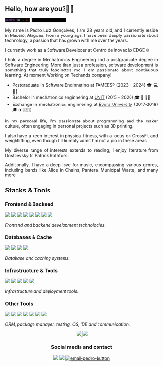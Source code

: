 <div align="left">

  <!-- <li> 🌱 At moment i am learning Python! </li> -->
<h2>   Hello, how are you?👋🤙 </h2>

<img width=40% src="./imgs/gifs/cataboutme-txt.gif">
<div align="justify">
    <p>
  My name is Pedro Luiz Gonçalves, I am 28 years old, and I currently reside in Maceió, Alagoas. 
  From a young age, I have been deeply passionate about technology, a passion that has grown with me over the years.

  I currently work as a Software Developer at <a href="https://www.edge.ufal.br" target="_blank" rel="noopener noreferrer">Centro de Inovação EDGE</a> 🌐
  
  <!-- I currently work as a Software Developer at Techands, specializing in backend development with Node.js and Nest.js, and frontend development with React.js. -->
  
  I hold a degree in Mechatronics Engineering and a postgraduate degree in Software Engineering. More than just a profession, software development is something that truly fascinates me. I am passionate about continuous learning.
  <span>At moment Working on Techands company!</span>
  </p>
  <ul>
    <li>Postgraduate in Software Enginnering at <a href="https://faculdademetropolitana.edu.br/" target="_blank" rel="noopener noreferrer">FAMEESP</a> (2023 - 2024) 🎓 💻 👨‍💻</li> 
    <li>Bachelor in mechatronics enginnering at <a href="https://www.unit.br" target="_blank" rel="noopener noreferrer">UNIT</a> (2015 - 2020) 🎓 🤖 👨‍🔧</li>
    <li>Exchange in mechatronics enginnering at <a href="https://www.uevora.pt" target="_blank" rel="noopener noreferrer">Évora University</a> (2017-2018) 🎓 ✈️ 🇵🇹</li>
<!--     <li>Bachelor in Computer Science in <a href="https://estacio.br" target="_blank" rel="noopener noreferrer">UNESA</a> (2023 - 2027) 🎓 💻 👨‍🔬 </li> -->
  </ul>
  <p>
  In my personal life, I'm passionate about programming and the maker culture, often engaging in personal projects such as 3D printing. 
  
  I also have a keen interest in physical fitness, with a focus on CrossFit and weightlifting, even though I'll humbly admit I'm not a pro in these areas.
  
  My diverse range of interests extends to reading; I enjoy literature from Dostoevsky to Patrick Rothfuss. 
  
  Additionally, I have a deep love for music, encompassing various genres, including bands like Alice in Chains, Pantera, Municipal Waste, and many more.
  </p>
</div>
</div>

## Stacks & Tools

### Frontend & Backend
<p align="left">
  <a href="https://developer.mozilla.org/en-US/docs/Web/CSS" title="CSS"><img src="https://skillicons.dev/icons?i=css" width="45" /></a>
  <a href="https://developer.mozilla.org/en-US/docs/Web/HTML" title="HTML"><img src="https://skillicons.dev/icons?i=html" width="45" /></a>
  <a href="https://reactjs.org" title="React"><img src="https://skillicons.dev/icons?i=react" width="45" /></a>
  <a href="https://developer.mozilla.org/en-US/docs/Web/JavaScript" title="JavaScript"><img src="https://skillicons.dev/icons?i=js" width="45" /></a>
  <a href="https://www.typescriptlang.org" title="TypeScript"><img src="https://skillicons.dev/icons?i=ts" width="45" /></a>
  <a href="https://nestjs.com" title="NestJS"><img src="https://skillicons.dev/icons?i=nestjs" width="45" /></a>
  <a href="https://nodejs.org" title="Node.js"><img src="https://skillicons.dev/icons?i=nodejs" width="45" /></a>
  <a href="https://www.python.org" title="Python"><img src="https://skillicons.dev/icons?i=py" width="45" /></a>
</p>

*Frontend and backend development technologies.*

### Databases & Cache
<p align="left">
  <a href="https://www.mongodb.com" title="MongoDB"><img src="https://skillicons.dev/icons?i=mongodb" width="45" /></a>
  <a href="https://www.mysql.com" title="MySQL"><img src="https://skillicons.dev/icons?i=mysql" width="45" /></a>
  <a href="https://www.postgresql.org" title="PostgreSQL"><img src="https://skillicons.dev/icons?i=postgres" width="45" /></a>
  <a href="https://redis.io" title="Redis"><img src="https://skillicons.dev/icons?i=redis" width="45" /></a>
</p>

*Database and caching systems.*

### Infrastructure & Tools
<p align="left">
  <a href="https://aws.amazon.com" title="AWS"><img src="https://skillicons.dev/icons?i=aws" width="45" /></a>
  <a href="https://www.docker.com" title="Docker"><img src="https://skillicons.dev/icons?i=docker" width="45" /></a>
  <a href="https://git-scm.com" title="Git"><img src="https://skillicons.dev/icons?i=git" width="45" /></a>
  <a href="https://github.com" title="GitHub"><img src="https://skillicons.dev/icons?i=github" width="45" /></a>
  <a href="https://www.heroku.com" title="Heroku"><img src="https://skillicons.dev/icons?i=heroku" width="45" /></a>
</p>

*Infrastructure and deployment tools.*

### Other Tools
<p align="left">
  <a href="https://www.prisma.io" title="Prisma"><img src="https://skillicons.dev/icons?i=prisma" width="45" /></a>
  <a href="https://www.npmjs.com" title="npm"><img src="https://skillicons.dev/icons?i=npm" width="45" /></a>
  <a href="https://jestjs.io" title="Jest"><img src="https://skillicons.dev/icons?i=jest" width="45" /></a>
  <a href="https://www.linux.org" title="Linux"><img src="https://skillicons.dev/icons?i=linux" width="45" /></a>
  <a href="https://code.visualstudio.com" title="VSCode"><img src="https://skillicons.dev/icons?i=vscode" width="45" /></a>
  <a href="https://discord.com" title="Discord"><img src="https://skillicons.dev/icons?i=discord" width="45" /></a>
  <a href="https://obsidian.md" title="Obsidian"><img src="https://skillicons.dev/icons?i=obsidian" width="45" /></a>
</p>

*ORM, package manager, testing, OS, IDE and communication.*


<div align="center">
  <img height="130em" src="https://c.tenor.com/t25bzXBi65kAAAAC/workworkwork-typingcat.gif" alt="">
  <a href="https://github.com/pllsg96">
  <img height="130em" src="https://github-readme-stats.vercel.app/api?username=pllsg96&show_icons=true&theme=vision-friendly-dark&include_all_commits=true&count_private=true">
  <img height="130em" src="https://github-readme-stats.vercel.app/api/top-langs/?username=pllsg96&layout=compact&langs_count=10&theme=vision-friendly-dark">
</div>
<div align ="center">
  <h3> Social media and contact </h3>
  <a href="https://www.linkedin.com/in/pllsg96/" target="_blank"> <img height="30px" target="_blank" src="https://img.shields.io/badge/LinkedIn-0077B5?style=for-the-badge&logo=linkedin&logoColor=white"></a>
  <a href="https://www.instagram.com/pedrogz96/" target="_blank"><img height="30px" target="_blank" src="https://img.shields.io/badge/Instagram-E4405F?style=for-the-badge&logo=instagram&logoColor=white"></a>
  <a href = "mailto:pedroluizlsg@gmail.com" target="_blank"><img height="30px" target="_blank" src = "https://img.shields.io/badge/Gmail-D14836?style=for-the-badge&logo=gmail&logoColor=white" alt="email-pedro-button"></a>
  <br/>
</div>
